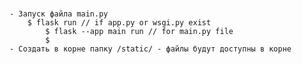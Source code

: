 # 
	- Запуск файла main.py
		$ flask run // if app.py or wsgi.py exist
			$ flask --app main run // for main.py file
			$ 
	- Создать в корне папку /static/ - файлы будут доступны в корне